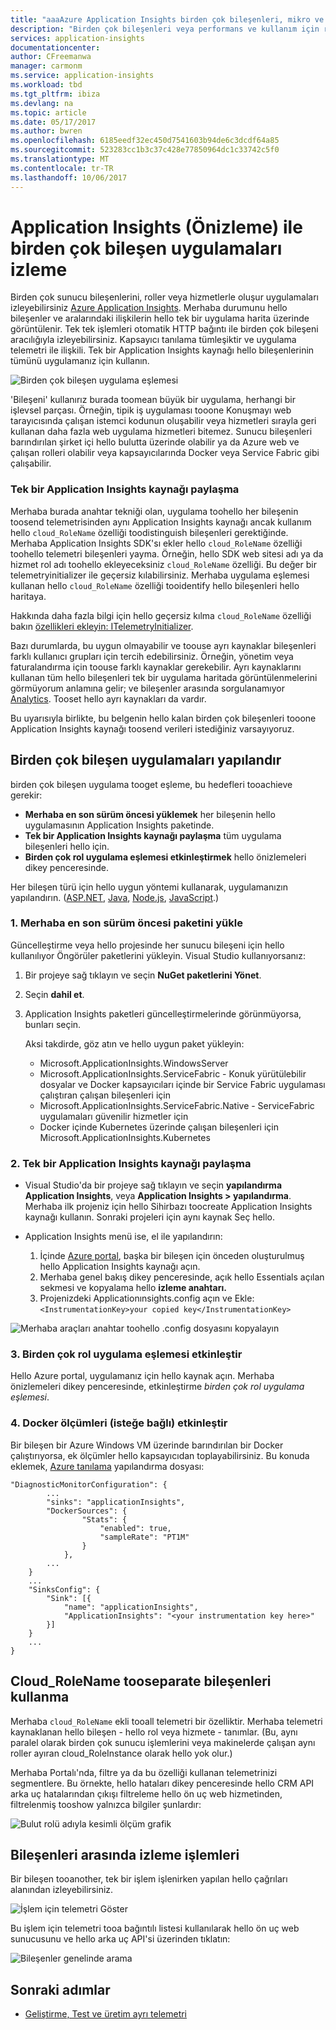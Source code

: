 ```yaml
---
title: "aaaAzure Application Insights birden çok bileşenleri, mikro ve kapsayıcıları için desteği | Microsoft Docs"
description: "Birden çok bileşenleri veya performans ve kullanım için rolleri oluşur uygulamaları izleme."
services: application-insights
documentationcenter: 
author: CFreemanwa
manager: carmonm
ms.service: application-insights
ms.workload: tbd
ms.tgt_pltfrm: ibiza
ms.devlang: na
ms.topic: article
ms.date: 05/17/2017
ms.author: bwren
ms.openlocfilehash: 6185eedf32ec450d7541603b94de6c3dcdf64a85
ms.sourcegitcommit: 523283cc1b3c37c428e77850964dc1c33742c5f0
ms.translationtype: MT
ms.contentlocale: tr-TR
ms.lasthandoff: 10/06/2017
---
```

# <a name="monitor-multi-component-applications-with-application-insights-preview"></a>Application Insights (Önizleme) ile birden çok bileşen uygulamaları izleme

Birden çok sunucu bileşenlerini, roller veya hizmetlerle oluşur uygulamaları izleyebilirsiniz [Azure Application Insights](app-insights-overview.md). Merhaba durumunu hello bileşenler ve aralarındaki ilişkilerin hello tek bir uygulama harita üzerinde görüntülenir. Tek tek işlemleri otomatik HTTP bağıntı ile birden çok bileşeni aracılığıyla izleyebilirsiniz. Kapsayıcı tanılama tümleşiktir ve uygulama telemetri ile ilişkili. Tek bir Application Insights kaynağı hello bileşenlerinin tümünü uygulamanız için kullanın. 

![Birden çok bileşen uygulama eşlemesi](./media/app-insights-monitor-multi-role-apps/app-map.png)

'Bileşeni' kullanırız burada toomean büyük bir uygulama, herhangi bir işlevsel parçası. Örneğin, tipik iş uygulaması tooone Konuşmayı web tarayıcısında çalışan istemci kodunun oluşabilir veya hizmetleri sırayla geri kullanan daha fazla web uygulama hizmetleri bitemez. Sunucu bileşenleri barındırılan şirket içi hello bulutta üzerinde olabilir ya da Azure web ve çalışan rolleri olabilir veya kapsayıcılarında Docker veya Service Fabric gibi çalışabilir. 

### <a name="sharing-a-single-application-insights-resource"></a>Tek bir Application Insights kaynağı paylaşma 

Merhaba burada anahtar tekniği olan, uygulama toohello her bileşenin toosend telemetrisinden aynı Application Insights kaynağı ancak kullanım hello `cloud_RoleName` özelliği toodistinguish bileşenleri gerektiğinde. Merhaba Application Insights SDK'sı ekler hello `cloud_RoleName` özelliği toohello telemetri bileşenleri yayma. Örneğin, hello SDK web sitesi adı ya da hizmet rol adı toohello ekleyeceksiniz `cloud_RoleName` özelliği. Bu değer bir telemetryinitializer ile geçersiz kılabilirsiniz. Merhaba uygulama eşlemesi kullanan hello `cloud_RoleName` özelliği tooidentify hello bileşenleri hello haritaya.

Hakkında daha fazla bilgi için hello geçersiz kılma `cloud_RoleName` özelliği bakın [özellikleri ekleyin: ITelemetryInitializer](app-insights-api-filtering-sampling.md#add-properties-itelemetryinitializer).  

Bazı durumlarda, bu uygun olmayabilir ve toouse ayrı kaynaklar bileşenleri farklı kullanıcı grupları için tercih edebilirsiniz. Örneğin, yönetim veya faturalandırma için toouse farklı kaynaklar gerekebilir. Ayrı kaynaklarını kullanan tüm hello bileşenleri tek bir uygulama haritada görüntülenmelerini görmüyorum anlamına gelir; ve bileşenler arasında sorgulanamıyor [Analytics](app-insights-analytics.md). Tooset hello ayrı kaynakları da vardır.

Bu uyarısıyla birlikte, bu belgenin hello kalan birden çok bileşenleri tooone Application Insights kaynağı toosend verileri istediğiniz varsayıyoruz.

## <a name="configure-multi-component-applications"></a>Birden çok bileşen uygulamaları yapılandır

birden çok bileşen uygulama tooget eşleme, bu hedefleri tooachieve gerekir:

* **Merhaba en son sürüm öncesi yüklemek** her bileşenin hello uygulamasının Application Insights paketinde. 
* **Tek bir Application Insights kaynağı paylaşma** tüm uygulama bileşenleri hello için.
* **Birden çok rol uygulama eşlemesi etkinleştirmek** hello önizlemeleri dikey penceresinde.

Her bileşen türü için hello uygun yöntemi kullanarak, uygulamanızın yapılandırın. ([ASP.NET](app-insights-asp-net.md), [Java](app-insights-java-get-started.md), [Node.js](app-insights-nodejs.md), [JavaScript](app-insights-javascript.md).)

### <a name="1-install-hello-latest-pre-release-package"></a>1. Merhaba en son sürüm öncesi paketini yükle

Güncelleştirme veya hello projesinde her sunucu bileşeni için hello kullanılıyor Öngörüler paketlerini yükleyin. Visual Studio kullanıyorsanız:

1. Bir projeye sağ tıklayın ve seçin **NuGet paketlerini Yönet**. 
2. Seçin **dahil et**.
3. Application Insights paketleri güncelleştirmelerinde görünmüyorsa, bunları seçin. 

    Aksi takdirde, göz atın ve hello uygun paket yükleyin:
    
    * Microsoft.ApplicationInsights.WindowsServer
    * Microsoft.ApplicationInsights.ServiceFabric - Konuk yürütülebilir dosyalar ve Docker kapsayıcıları içinde bir Service Fabric uygulaması çalıştıran çalışan bileşenleri için
    * Microsoft.ApplicationInsights.ServiceFabric.Native - ServiceFabric uygulamaları güvenilir hizmetler için
    * Docker içinde Kubernetes üzerinde çalışan bileşenleri için Microsoft.ApplicationInsights.Kubernetes

### <a name="2-share-a-single-application-insights-resource"></a>2. Tek bir Application Insights kaynağı paylaşma

* Visual Studio'da bir projeye sağ tıklayın ve seçin **yapılandırma Application Insights**, veya **Application Insights > yapılandırma**. Merhaba ilk projeniz için hello Sihirbazı toocreate Application Insights kaynağı kullanın. Sonraki projeleri için aynı kaynak Seç hello.
* Application Insights menü ise, el ile yapılandırın:

   1. İçinde [Azure portal](https://portal,azure.com), başka bir bileşen için önceden oluşturulmuş hello Application Insights kaynağı açın.
   2. Merhaba genel bakış dikey penceresinde, açık hello Essentials açılan sekmesi ve kopyalama hello **izleme anahtarı.**
   3. Projenizdeki Applicationınsights.config açın ve Ekle:`<InstrumentationKey>your copied key</InstrumentationKey>`

![Merhaba araçları anahtar toohello .config dosyasını kopyalayın](./media/app-insights-monitor-multi-role-apps/copy-instrumentation-key.png)


### <a name="3-enable-multi-role-application-map"></a>3. Birden çok rol uygulama eşlemesi etkinleştir

Hello Azure portal, uygulamanız için hello kaynak açın. Merhaba önizlemeleri dikey penceresinde, etkinleştirme *birden çok rol uygulama eşlemesi*.

### <a name="4-enable-docker-metrics-optional"></a>4. Docker ölçümleri (isteğe bağlı) etkinleştir 

Bir bileşen bir Azure Windows VM üzerinde barındırılan bir Docker çalıştırıyorsa, ek ölçümler hello kapsayıcıdan toplayabilirsiniz. Bu konuda eklemek, [Azure tanılama](../monitoring-and-diagnostics/azure-diagnostics.md) yapılandırma dosyası:

```
"DiagnosticMonitorConfiguration": {
        ...
        "sinks": "applicationInsights",
        "DockerSources": {
                "Stats": {
                    "enabled": true,
                    "sampleRate": "PT1M"
                }
            },
        ...
    }
    ...   
    "SinksConfig": {
        "Sink": [{
            "name": "applicationInsights",
            "ApplicationInsights": "<your instrumentation key here>"
        }]
    }
    ...
}

```

## <a name="use-cloudrolename-tooseparate-components"></a>Cloud_RoleName tooseparate bileşenleri kullanma

Merhaba `cloud_RoleName` ekli tooall telemetri bir özelliktir. Merhaba telemetri kaynaklanan hello bileşen - hello rol veya hizmete - tanımlar. (Bu, aynı paralel olarak birden çok sunucu işlemlerini veya makinelerde çalışan aynı roller ayıran cloud_RoleInstance olarak hello yok olur.)

Merhaba Portalı'nda, filtre ya da bu özelliği kullanan telemetrinizi segmentlere. Bu örnekte, hello hataları dikey penceresinde hello CRM API arka uç hatalarından çıkışı filtreleme hello ön uç web hizmetinden, filtrelenmiş tooshow yalnızca bilgiler şunlardır:

![Bulut rolü adıyla kesimli ölçüm grafik](./media/app-insights-monitor-multi-role-apps/cloud-role-name.png)

## <a name="trace-operations-between-components"></a>Bileşenleri arasında izleme işlemleri

Bir bileşen tooanother, tek bir işlem işlenirken yapılan hello çağrıları alanından izleyebilirsiniz.


![İşlem için telemetri Göster](./media/app-insights-monitor-multi-role-apps/show-telemetry-for-operation.png)

Bu işlem için telemetri tooa bağıntılı listesi kullanılarak hello ön uç web sunucusunu ve hello arka uç API'si üzerinden tıklatın:

![Bileşenler genelinde arama](./media/app-insights-monitor-multi-role-apps/search-across-components.png)


## <a name="next-steps"></a>Sonraki adımlar

* [Geliştirme, Test ve üretim ayrı telemetri](app-insights-separate-resources.md)
